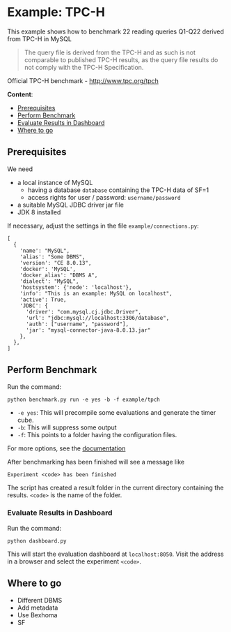# Example: TPC-H

This example shows how to benchmark 22 reading queries Q1-Q22 derived from TPC-H in MySQL

> The query file is derived from the TPC-H and as such is not comparable to published TPC-H results, as the query file results do not comply with the TPC-H Specification.

Official TPC-H benchmark - http://www.tpc.org/tpch

**Content**:
* [Prerequisites](#prerequisites)
* [Perform Benchmark](#perform-benchmark)
* [Evaluate Results in Dashboard](#evaluate-results-in-dashboard)
* [Where to go](#where-to-go)

## Prerequisites

We need
* a local instance of MySQL
  * having a database `database` containing the TPC-H data of SF=1
  * access rights for user / password: `username/password`
* a suitable MySQL JDBC driver jar file
* JDK 8 installed

If necessary, adjust the settings in the file `example/connections.py`:

```
[
  {
    'name': "MySQL",
    'alias': "Some DBMS",
    'version': "CE 8.0.13",
    'docker': 'MySQL',
    'docker_alias': "DBMS A",
    'dialect': "MySQL",
    'hostsystem': {'node': 'localhost'},
    'info': "This is an example: MySQL on localhost",
    'active': True,
    'JDBC': {
      'driver': "com.mysql.cj.jdbc.Driver",
      'url': "jdbc:mysql://localhost:3306/database",
      'auth': ["username", "password"],
      'jar': "mysql-connector-java-8.0.13.jar"
    },
  },
]
```

## Perform Benchmark

Run the command:

`python benchmark.py run -e yes -b -f example/tpch`

* `-e yes`: This will precompile some evaluations and generate the timer cube.
* `-b`: This will suppress some output
* `-f`: This points to a folder having the configuration files.

For more options, see the [documentation](Options.html#command-line-options-and-configuration)

After benchmarking has been finished will see a message like
```
Experiment <code> has been finished
```

The script has created a result folder in the current directory containing the results. `<code>` is the name of the folder.


### Evaluate Results in Dashboard

Run the command:

`python dashboard.py`

This will start the evaluation dashboard at `localhost:8050`.
Visit the address in a browser and select the experiment `<code>`.

## Where to go

* Different DBMS
* Add metadata
* Use Bexhoma
* SF

